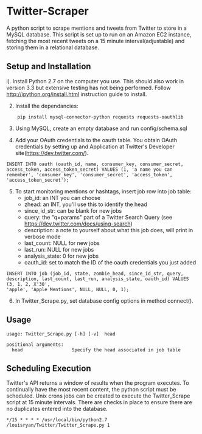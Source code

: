 Twitter-Scraper
==============
A python script to scrape mentions and tweets from Twitter to store in a MySQL database. This script is set up to run on an Amazon EC2 instance, fetching the most recent tweets on a 15 minute interval(adjustable) and storing them in a relational database.


Setup and Installation
----------------------

i). Install Python 2.7 on the computer you use. This should also work in version 3.3 but extensive testing has not being performed. Follow http://ipython.org/install.html instruction guide to install. 

2. Install the dependancies:
```
	pip install mysql-connector-python requests requests-oauthlib
```

3. Using MySQL, create an empty database and run config/schema.sql

4. Add your OAuth credentials to the oauth table. You obtain OAuth credentials by setting up and Application at Twitter's Developer site(https://dev.twitter.com/).

```
INSERT INTO oauth (oauth_id, name, consumer_key, consumer_secret, access_token, access_token_secret) VALUES (1, 'a name you can remember', 'consumer_key', 'consumer_secret', 'access_token', 'access_token_secret');
```

5. To start monitoring mentions or hashtags, insert job row into job table:
	* job_id: an INT you can choose
	* zhead: an INT, you'll use this to identify the head
	* since_id_str: can be blank for new jobs
	* query: the "q=params" part of a Twitter Search Query (see https://dev.twitter.com/docs/using-search)
	* description: a note to yourself about what this job does, will print in verbose mode 
	* last_count: NULL for new jobs
	* last_run: NULL for new jobs
	* analysis_state: 0 for new jobs
	* oauth_id: set to match the ID of the oauth credentials you just added 

```
INSERT INTO job (job_id, state, zombie_head, since_id_str, query, description, last_count, last_run, analysis_state, oauth_id) VALUES (3, 1, 2, X'30', 
'apple', 'Apple Mentions', NULL, NULL, 0, 1);
```

6. In Twitter_Scrape.py, set database config options in method connect(). 

Usage
------
```
usage: Twitter_Scrape.py [-h] [-v]  head

positional arguments:
  head                  Specify the head associated in job table
```

Scheduling Execution
------

Twitter's API returns a window of results when the program executes. To continually have the most recent content, the python script must be scheduled. Unix crons jobs can be created to execute the Twitter_Scrape script at 15 minute intervals. There are checks in place to ensure there are no duplicates entered into the database.

```
*/15 * * * * /usr/local/bin/python2.7 /louisryan/Twitter/Twitter_Scrape.py 1 
```